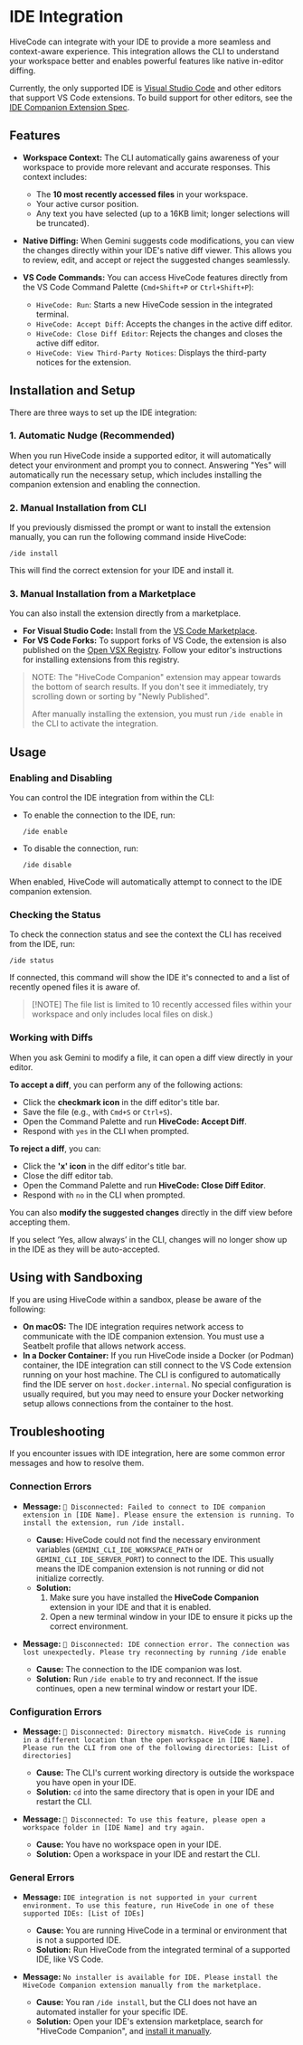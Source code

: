 # IDE Integration

HiveCode can integrate with your IDE to provide a more seamless and
context-aware experience. This integration allows the CLI to understand your
workspace better and enables powerful features like native in-editor diffing.

Currently, the only supported IDE is
[Visual Studio Code](https://code.visualstudio.com/) and other editors that
support VS Code extensions. To build support for other editors, see the
[IDE Companion Extension Spec](./ide-companion-spec.md).

## Features

- **Workspace Context:** The CLI automatically gains awareness of your workspace
  to provide more relevant and accurate responses. This context includes:
  - The **10 most recently accessed files** in your workspace.
  - Your active cursor position.
  - Any text you have selected (up to a 16KB limit; longer selections will be
    truncated).

- **Native Diffing:** When Gemini suggests code modifications, you can view the
  changes directly within your IDE's native diff viewer. This allows you to
  review, edit, and accept or reject the suggested changes seamlessly.

- **VS Code Commands:** You can access HiveCode features directly from the VS
  Code Command Palette (`Cmd+Shift+P` or `Ctrl+Shift+P`):
  - `HiveCode: Run`: Starts a new HiveCode session in the integrated terminal.
  - `HiveCode: Accept Diff`: Accepts the changes in the active diff editor.
  - `HiveCode: Close Diff Editor`: Rejects the changes and closes the active
    diff editor.
  - `HiveCode: View Third-Party Notices`: Displays the third-party notices for
    the extension.

## Installation and Setup

There are three ways to set up the IDE integration:

### 1. Automatic Nudge (Recommended)

When you run HiveCode inside a supported editor, it will automatically detect
your environment and prompt you to connect. Answering "Yes" will automatically
run the necessary setup, which includes installing the companion extension and
enabling the connection.

### 2. Manual Installation from CLI

If you previously dismissed the prompt or want to install the extension
manually, you can run the following command inside HiveCode:

```
/ide install
```

This will find the correct extension for your IDE and install it.

### 3. Manual Installation from a Marketplace

You can also install the extension directly from a marketplace.

- **For Visual Studio Code:** Install from the
  [VS Code Marketplace](https://marketplace.visualstudio.com/items?itemName=google.gemini-cli-vscode-ide-companion).
- **For VS Code Forks:** To support forks of VS Code, the extension is also
  published on the
  [Open VSX Registry](https://open-vsx.org/extension/google/gemini-cli-vscode-ide-companion).
  Follow your editor's instructions for installing extensions from this
  registry.

> NOTE: The "HiveCode Companion" extension may appear towards the bottom of
> search results. If you don't see it immediately, try scrolling down or sorting
> by "Newly Published".
>
> After manually installing the extension, you must run `/ide enable` in the CLI
> to activate the integration.

## Usage

### Enabling and Disabling

You can control the IDE integration from within the CLI:

- To enable the connection to the IDE, run:
  ```
  /ide enable
  ```
- To disable the connection, run:
  ```
  /ide disable
  ```

When enabled, HiveCode will automatically attempt to connect to the IDE
companion extension.

### Checking the Status

To check the connection status and see the context the CLI has received from the
IDE, run:

```
/ide status
```

If connected, this command will show the IDE it's connected to and a list of
recently opened files it is aware of.

> [!NOTE] The file list is limited to 10 recently accessed files within your
> workspace and only includes local files on disk.)

### Working with Diffs

When you ask Gemini to modify a file, it can open a diff view directly in your
editor.

**To accept a diff**, you can perform any of the following actions:

- Click the **checkmark icon** in the diff editor's title bar.
- Save the file (e.g., with `Cmd+S` or `Ctrl+S`).
- Open the Command Palette and run **HiveCode: Accept Diff**.
- Respond with `yes` in the CLI when prompted.

**To reject a diff**, you can:

- Click the **'x' icon** in the diff editor's title bar.
- Close the diff editor tab.
- Open the Command Palette and run **HiveCode: Close Diff Editor**.
- Respond with `no` in the CLI when prompted.

You can also **modify the suggested changes** directly in the diff view before
accepting them.

If you select ‘Yes, allow always’ in the CLI, changes will no longer show up in
the IDE as they will be auto-accepted.

## Using with Sandboxing

If you are using HiveCode within a sandbox, please be aware of the following:

- **On macOS:** The IDE integration requires network access to communicate with
  the IDE companion extension. You must use a Seatbelt profile that allows
  network access.
- **In a Docker Container:** If you run HiveCode inside a Docker (or Podman)
  container, the IDE integration can still connect to the VS Code extension
  running on your host machine. The CLI is configured to automatically find the
  IDE server on `host.docker.internal`. No special configuration is usually
  required, but you may need to ensure your Docker networking setup allows
  connections from the container to the host.

## Troubleshooting

If you encounter issues with IDE integration, here are some common error
messages and how to resolve them.

### Connection Errors

- **Message:**
  `🔴 Disconnected: Failed to connect to IDE companion extension in [IDE Name]. Please ensure the extension is running. To install the extension, run /ide install.`
  - **Cause:** HiveCode could not find the necessary environment variables
    (`GEMINI_CLI_IDE_WORKSPACE_PATH` or `GEMINI_CLI_IDE_SERVER_PORT`) to connect
    to the IDE. This usually means the IDE companion extension is not running or
    did not initialize correctly.
  - **Solution:**
    1.  Make sure you have installed the **HiveCode Companion** extension in
        your IDE and that it is enabled.
    2.  Open a new terminal window in your IDE to ensure it picks up the correct
        environment.

- **Message:**
  `🔴 Disconnected: IDE connection error. The connection was lost unexpectedly. Please try reconnecting by running /ide enable`
  - **Cause:** The connection to the IDE companion was lost.
  - **Solution:** Run `/ide enable` to try and reconnect. If the issue
    continues, open a new terminal window or restart your IDE.

### Configuration Errors

- **Message:**
  `🔴 Disconnected: Directory mismatch. HiveCode is running in a different location than the open workspace in [IDE Name]. Please run the CLI from one of the following directories: [List of directories]`
  - **Cause:** The CLI's current working directory is outside the workspace you
    have open in your IDE.
  - **Solution:** `cd` into the same directory that is open in your IDE and
    restart the CLI.

- **Message:**
  `🔴 Disconnected: To use this feature, please open a workspace folder in [IDE Name] and try again.`
  - **Cause:** You have no workspace open in your IDE.
  - **Solution:** Open a workspace in your IDE and restart the CLI.

### General Errors

- **Message:**
  `IDE integration is not supported in your current environment. To use this feature, run HiveCode in one of these supported IDEs: [List of IDEs]`
  - **Cause:** You are running HiveCode in a terminal or environment that is not
    a supported IDE.
  - **Solution:** Run HiveCode from the integrated terminal of a supported IDE,
    like VS Code.

- **Message:**
  `No installer is available for IDE. Please install the HiveCode Companion extension manually from the marketplace.`
  - **Cause:** You ran `/ide install`, but the CLI does not have an automated
    installer for your specific IDE.
  - **Solution:** Open your IDE's extension marketplace, search for "HiveCode
    Companion", and
    [install it manually](#3-manual-installation-from-a-marketplace).
